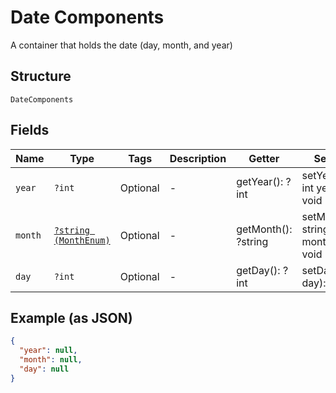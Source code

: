 
# Date Components

A container that holds the date (day, month, and year)

## Structure

`DateComponents`

## Fields

| Name | Type | Tags | Description | Getter | Setter |
|  --- | --- | --- | --- | --- | --- |
| `year` | `?int` | Optional | - | getYear(): ?int | setYear(?int year): void |
| `month` | [`?string (MonthEnum)`](../../doc/models/month-enum.md) | Optional | - | getMonth(): ?string | setMonth(?string month): void |
| `day` | `?int` | Optional | - | getDay(): ?int | setDay(?int day): void |

## Example (as JSON)

```json
{
  "year": null,
  "month": null,
  "day": null
}
```

